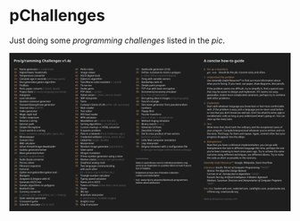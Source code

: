 # pChallenges

Just doing some _programming_ _challenges_ listed in the *pic*.

![LIST](list.png)


